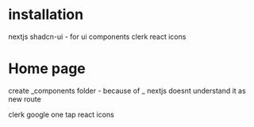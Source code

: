 # installation
nextjs
shadcn-ui - for ui components
clerk
react icons

# Home page
create _components folder - because of _ nextjs doesnt understand it as new route

clerk google one tap
react icons